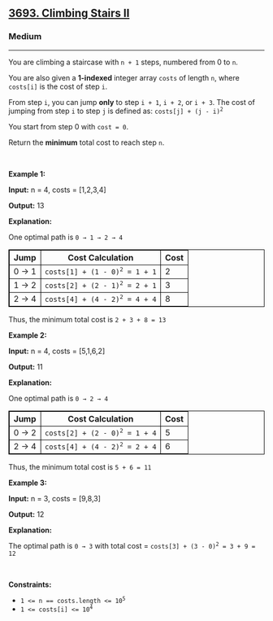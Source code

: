 <h2><a href="https://leetcode.com/problems/climbing-stairs-ii">3693. Climbing Stairs II</a></h2><h3>Medium</h3><hr><p>You are climbing a staircase with <code>n + 1</code> steps, numbered from 0 to <code>n</code>.</p>

<p>You are also given a <strong>1-indexed</strong> integer array <code>costs</code> of length <code>n</code>, where <code>costs[i]</code> is the cost of step <code>i</code>.</p>

<p>From step <code>i</code>, you can jump <strong>only</strong> to step <code>i + 1</code>, <code>i + 2</code>, or <code>i + 3</code>. The cost of jumping from step <code>i</code> to step <code>j</code> is defined as: <code>costs[j] + (j - i)<sup>2</sup></code></p>

<p>You start from step 0 with <code>cost = 0</code>.</p>

<p>Return the <strong>minimum</strong> total cost to reach step <code>n</code>.</p>

<p>&nbsp;</p>
<p><strong class="example">Example 1:</strong></p>

<div class="example-block">
<p><strong>Input:</strong> <span class="example-io">n = 4, costs = [1,2,3,4]</span></p>

<p><strong>Output:</strong> <span class="example-io">13</span></p>

<p><strong>Explanation:</strong></p>

<p>One optimal path is <code>0 &rarr; 1 &rarr; 2 &rarr; 4</code></p>

<table style="border: 1px solid black;">
	<tbody>
		<tr>
			<th style="border: 1px solid black;">Jump</th>
			<th style="border: 1px solid black;">Cost Calculation</th>
			<th style="border: 1px solid black;">Cost</th>
		</tr>
	</tbody>
	<tbody>
		<tr>
			<td style="border: 1px solid black;">0 &rarr; 1</td>
			<td style="border: 1px solid black;"><code>costs[1] + (1 - 0)<sup>2</sup> = 1 + 1</code></td>
			<td style="border: 1px solid black;">2</td>
		</tr>
		<tr>
			<td style="border: 1px solid black;">1 &rarr; 2</td>
			<td style="border: 1px solid black;"><code>costs[2] + (2 - 1)<sup>2</sup> = 2 + 1</code></td>
			<td style="border: 1px solid black;">3</td>
		</tr>
		<tr>
			<td style="border: 1px solid black;">2 &rarr; 4</td>
			<td style="border: 1px solid black;"><code>costs[4] + (4 - 2)<sup>2</sup> = 4 + 4</code></td>
			<td style="border: 1px solid black;">8</td>
		</tr>
	</tbody>
</table>

<p>Thus, the minimum total cost is <code>2 + 3 + 8 = 13</code></p>
</div>

<p><strong class="example">Example 2:</strong></p>

<div class="example-block">
<p><strong>Input:</strong> <span class="example-io">n = 4, costs = [5,1,6,2]</span></p>

<p><strong>Output:</strong> <span class="example-io">11</span></p>

<p><strong>Explanation:</strong></p>

<p>One optimal path is <code>0 &rarr; 2 &rarr; 4</code></p>

<table style="border: 1px solid black;">
	<tbody>
		<tr>
			<th style="border: 1px solid black;">Jump</th>
			<th style="border: 1px solid black;">Cost Calculation</th>
			<th style="border: 1px solid black;">Cost</th>
		</tr>
	</tbody>
	<tbody>
		<tr>
			<td style="border: 1px solid black;">0 &rarr; 2</td>
			<td style="border: 1px solid black;"><code>costs[2] + (2 - 0)<sup>2</sup> = 1 + 4</code></td>
			<td style="border: 1px solid black;">5</td>
		</tr>
		<tr>
			<td style="border: 1px solid black;">2 &rarr; 4</td>
			<td style="border: 1px solid black;"><code>costs[4] + (4 - 2)<sup>2</sup> = 2 + 4</code></td>
			<td style="border: 1px solid black;">6</td>
		</tr>
	</tbody>
</table>

<p>Thus, the minimum total cost is <code>5 + 6 = 11</code></p>
</div>

<p><strong class="example">Example 3:</strong></p>

<div class="example-block">
<p><strong>Input:</strong> <span class="example-io">n = 3, costs = [9,8,3]</span></p>

<p><strong>Output:</strong> <span class="example-io">12</span></p>

<p><strong>Explanation:</strong></p>

<p>The optimal path is <code>0 &rarr; 3</code> with total cost = <code>costs[3] + (3 - 0)<sup>2</sup> = 3 + 9 = 12</code></p>
</div>

<p>&nbsp;</p>
<p><strong>Constraints:</strong></p>

<ul>
	<li><code>1 &lt;= n == costs.length &lt;= 10<sup>5</sup>​​​​​​​</code></li>
	<li><code>1 &lt;= costs[i] &lt;= 10<sup>4</sup></code></li>
</ul>
